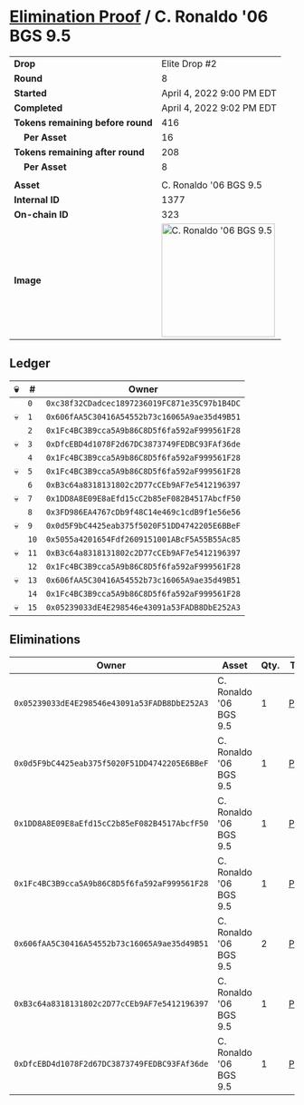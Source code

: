 # [Elimination Proof](./readme.md) / C. Ronaldo &#039;06 BGS 9.5

|||
|---|---|
| **Drop** | Elite Drop #2 |
| **Round** | 8 |
| **Started** | April 4, 2022 9:00 PM EDT |
| **Completed** | April 4, 2022 9:02 PM EDT |
| **Tokens remaining before round** | 416 |
| **&nbsp;&nbsp;&nbsp;&nbsp;Per Asset** | 16 |
| **Tokens remaining after round** | 208 |
| **&nbsp;&nbsp;&nbsp;&nbsp;Per Asset** | 8 |
| | |
| **Asset** | C. Ronaldo &#039;06 BGS 9.5 |
| **Internal ID** | 1377 |
| **On-chain ID** | 323 |
| **Image** | <img src="https://tcdn.blokpax.com/95e5eeed-5eea-4e8c-9eed-225ad60e5567/759466ee624c945cfd0613f48e10f4393071987f004873d4c1be01e19ce24a91.png" height="200" alt="C. Ronaldo &#039;06 BGS 9.5" /> |

## Ledger

| 💀 | # | Owner |
| --- | --- | --- |
|  | `0` | `0xc38f32CDadcec1897236019FC871e35C97b1B4DC` |
| 💀 | `1` | `0x606fAA5C30416A54552b73c16065A9ae35d49B51` |
|  | `2` | `0x1Fc4BC3B9cca5A9b86C8D5f6fa592aF999561F28` |
| 💀 | `3` | `0xDfcEBD4d1078F2d67DC3873749FEDBC93FAf36de` |
|  | `4` | `0x1Fc4BC3B9cca5A9b86C8D5f6fa592aF999561F28` |
| 💀 | `5` | `0x1Fc4BC3B9cca5A9b86C8D5f6fa592aF999561F28` |
|  | `6` | `0xB3c64a8318131802c2D77cCEb9AF7e5412196397` |
| 💀 | `7` | `0x1DD8A8E09E8aEfd15cC2b85eF082B4517AbcfF50` |
|  | `8` | `0x3FD986EA4767cDb9f48C14e469c1cdB9f1e56e56` |
| 💀 | `9` | `0x0d5F9bC4425eab375f5020F51DD4742205E6BBeF` |
|  | `10` | `0x5055a4201654Fdf2609151001ABcF5A55B55Ac85` |
| 💀 | `11` | `0xB3c64a8318131802c2D77cCEb9AF7e5412196397` |
|  | `12` | `0x1Fc4BC3B9cca5A9b86C8D5f6fa592aF999561F28` |
| 💀 | `13` | `0x606fAA5C30416A54552b73c16065A9ae35d49B51` |
|  | `14` | `0x1Fc4BC3B9cca5A9b86C8D5f6fa592aF999561F28` |
| 💀 | `15` | `0x05239033dE4E298546e43091a53FADB8DbE252A3` |


## Eliminations

| Owner | Asset | Qty. | Transaction |
| --- | --- | --- | --- |
| `0x05239033dE4E298546e43091a53FADB8DbE252A3` | C. Ronaldo '06 BGS 9.5 | 1 | [Polygonscan](https://polygonscan.com/tx/0x352e61188daba2d9082dad283dd448c24e8a5016fb0268023dabc8848717e991) |
| `0x0d5F9bC4425eab375f5020F51DD4742205E6BBeF` | C. Ronaldo '06 BGS 9.5 | 1 | [Polygonscan](https://polygonscan.com/tx/0x23951a07bb65cde45826090afa9d06cc5b935dbf7cd2ad2d2073c56da4afb684) |
| `0x1DD8A8E09E8aEfd15cC2b85eF082B4517AbcfF50` | C. Ronaldo '06 BGS 9.5 | 1 | [Polygonscan](https://polygonscan.com/tx/0xf68e66a244fef6d56ef57b72ee90883f70213d3cff005f0bbb147182ddcee98e) |
| `0x1Fc4BC3B9cca5A9b86C8D5f6fa592aF999561F28` | C. Ronaldo '06 BGS 9.5 | 1 | [Polygonscan](https://polygonscan.com/tx/0x0cdd021ed28307ca251a88bae1033c0083350ffae41bcdcd2998b1f9e6657317) |
| `0x606fAA5C30416A54552b73c16065A9ae35d49B51` | C. Ronaldo '06 BGS 9.5 | 2 | [Polygonscan](https://polygonscan.com/tx/0x880596576f346a7954157a01551b424fdf05d7241e8ab4530623777100fcf33a) |
| `0xB3c64a8318131802c2D77cCEb9AF7e5412196397` | C. Ronaldo '06 BGS 9.5 | 1 | [Polygonscan](https://polygonscan.com/tx/0x9912b3dddc31ea486b7064a15a0f6714236fea41f920e3749bbefc43079eaf0b) |
| `0xDfcEBD4d1078F2d67DC3873749FEDBC93FAf36de` | C. Ronaldo '06 BGS 9.5 | 1 | [Polygonscan](https://polygonscan.com/tx/0x92565c07f1106bab325b6f5240b478f12d7a23623314329c230f124cb6e03e81) |
